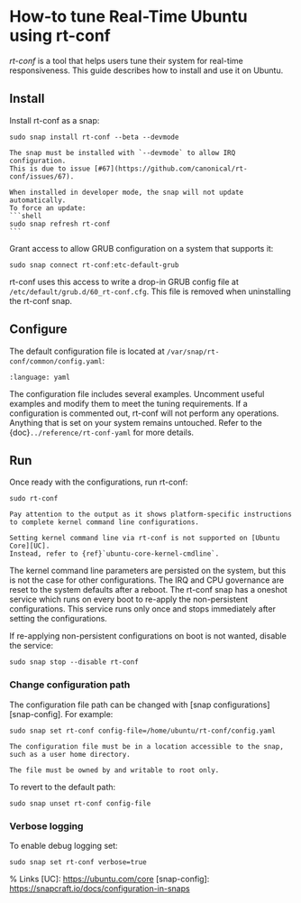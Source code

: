 # How-to tune Real-Time Ubuntu using rt-conf

*rt-conf* is a tool that helps users tune their system for real-time responsiveness. 
This guide describes how to install and use it on Ubuntu. 

## Install

Install rt-conf as a snap:

```shell
sudo snap install rt-conf --beta --devmode
```

````{admonition} Developer mode
The snap must be installed with `--devmode` to allow IRQ configuration.
This is due to issue [#67](https://github.com/canonical/rt-conf/issues/67). 

When installed in developer mode, the snap will not update automatically.
To force an update:
```shell
sudo snap refresh rt-conf
```
````

Grant access to allow GRUB configuration on a system that supports it:
```shell
sudo snap connect rt-conf:etc-default-grub
```
rt-conf uses this access to write a drop-in GRUB config file at `/etc/default/grub.d/60_rt-conf.cfg`.
This file is removed when uninstalling the rt-conf snap.

## Configure

The default configuration file is located at `/var/snap/rt-conf/common/config.yaml`:

```{literalinclude} rt-conf-config.yaml
:language: yaml
```

The configuration file includes several examples.
Uncomment useful examples and modify them to meet the tuning requirements.
If a configuration is commented out, rt-conf will not perform any operations. 
Anything that is set on your system remains untouched.
Refer to the {doc}`../reference/rt-conf-yaml` for more details.

## Run

Once ready with the configurations, run rt-conf:
```shell
sudo rt-conf
```

```{admonition} Kernel command line parameters
Pay attention to the output as it shows platform-specific instructions to complete kernel command line configurations.

Setting kernel command line via rt-conf is not supported on [Ubuntu Core][UC]. 
Instead, refer to {ref}`ubuntu-core-kernel-cmdline`.
```

The kernel command line parameters are persisted on the system, but this is not the case for other configurations.
The IRQ and CPU governance are reset to the system defaults after a reboot.
The rt-conf snap has a oneshot service which runs on every boot to re-apply the non-persistent configurations. 
This service runs only once and stops immediately after setting the configurations.

If re-applying non-persistent configurations on boot is not wanted, disable the service:
```shell
sudo snap stop --disable rt-conf
```

### Change configuration path

The configuration file path can be changed with [snap configurations][snap-config].
For example:
```shell
sudo snap set rt-conf config-file=/home/ubuntu/rt-conf/config.yaml
```

```{note}
The configuration file must be in a location accessible to the snap, such as a user home directory.

The file must be owned by and writable to root only.
```

To revert to the default path:
```shell
sudo snap unset rt-conf config-file
```

### Verbose logging

To enable debug logging set:
```shell
sudo snap set rt-conf verbose=true
```

% Links
[UC]: https://ubuntu.com/core
[snap-config]: https://snapcraft.io/docs/configuration-in-snaps
